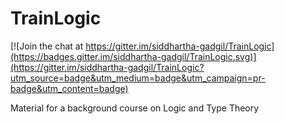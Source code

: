 # TrainLogic

[![Join the chat at https://gitter.im/siddhartha-gadgil/TrainLogic](https://badges.gitter.im/siddhartha-gadgil/TrainLogic.svg)](https://gitter.im/siddhartha-gadgil/TrainLogic?utm_source=badge&utm_medium=badge&utm_campaign=pr-badge&utm_content=badge)

Material for a background course on Logic and Type Theory
